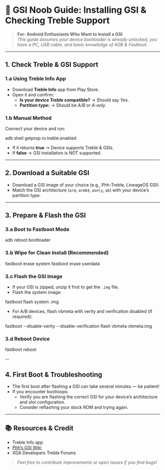 # 🚀 GSI Noob Guide: Installing GSI & Checking Treble Support 

> **For: Android Enthusiasts Who Want to Install a GSI**  
> _This guide assumes your device bootloader is already unlocked, you have a PC, USB cable, and basic knowledge of ADB & Fastboot._

---

## 1. Check Treble & GSI Support

### 1.a Using Treble Info App  
- Download **Treble Info** app from Play Store.  
- Open it and confirm:  
  - **Is your device Treble compatible?** → Should say _Yes_.  
  - **Partition type:** → Should be _A/B_ or _A-only_.

### 1.b Manual Method  
Connect your device and run:

adb shell getprop ro.treble.enabled

- If it returns **true** → Device supports Treble & GSIs.  
- If **false** → GSI installation is NOT supported.

---

## 2. Download a Suitable GSI

- Download a GSI image of your choice (e.g., Phh-Treble, LineageOS GSI).  
- Match the GSI architecture (`arm`, `arm64`, `aonly`, `ab`) with your device’s partition type.

---

## 3.  Prepare & Flash the GSI

### 3.a Boot to Fastboot Mode

adb reboot bootloader


### 3.b Wipe for Clean Install (Recommended)

fastboot erase system
fastboot erase userdata


### 3.c Flash the GSI Image

- If your GSI is zipped, unzip it first to get the `.img` file.  
- Flash the system image:

fastboot flash system <gsi-image-name>.img



- For A/B devices, flash vbmeta with verity and verification disabled (if required):

fastboot --disable-verity --disable-verification flash vbmeta vbmeta.img 


### 3.d Reboot Device

fastboot reboot

--

## 4.  First Boot & Troubleshooting

- The first boot after flashing a GSI can take several minutes — be patient!  
- If you encounter bootloops:  
  - Verify you are flashing the correct GSI for your device’s architecture and slot configuration.  
  - Consider reflashing your stock ROM and trying again.

---

## 📚 Resources & Credit

- Treble Info app  
- [Phh’s GSI Wiki](https://github.com/phhusson/treble_experimentations/wiki)  
- XDA Developers Treble Forums  

> _Feel free to contribute improvements or open issues if you find bugs!_
